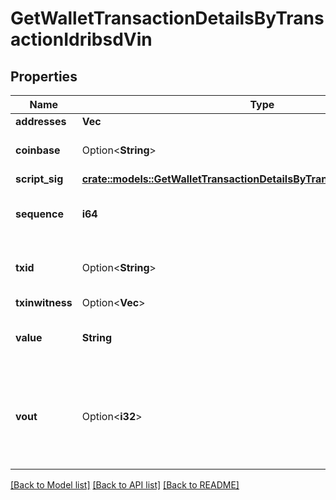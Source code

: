 # GetWalletTransactionDetailsByTransactionIdribsdVin

## Properties

Name | Type | Description | Notes
------------ | ------------- | ------------- | -------------
**addresses** | **Vec<String>** |  | 
**coinbase** | Option<**String**> | Represents the coinbase hex. | [optional]
**script_sig** | [**crate::models::GetWalletTransactionDetailsByTransactionIdribsdScriptSig**](GetWalletTransactionDetailsByTransactionIDRIBSD_scriptSig.md) |  | 
**sequence** | **i64** | Represents the script sequence number. | 
**txid** | Option<**String**> | Represents the reference transaction identifier. | [optional]
**txinwitness** | Option<**Vec<String>**> |  | [optional]
**value** | **String** | Represents the sent/received amount. | 
**vout** | Option<**i32**> | It refers to the index of the output address of this transaction. The index starts from 0. | [optional]

[[Back to Model list]](../README.md#documentation-for-models) [[Back to API list]](../README.md#documentation-for-api-endpoints) [[Back to README]](../README.md)


